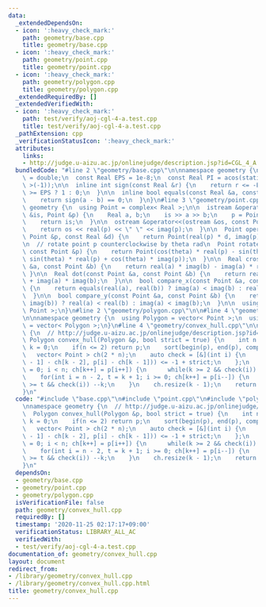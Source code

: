 ```yaml
---
data:
  _extendedDependsOn:
  - icon: ':heavy_check_mark:'
    path: geometry/base.cpp
    title: geometry/base.cpp
  - icon: ':heavy_check_mark:'
    path: geometry/point.cpp
    title: geometry/point.cpp
  - icon: ':heavy_check_mark:'
    path: geometry/polygon.cpp
    title: geometry/polygon.cpp
  _extendedRequiredBy: []
  _extendedVerifiedWith:
  - icon: ':heavy_check_mark:'
    path: test/verify/aoj-cgl-4-a.test.cpp
    title: test/verify/aoj-cgl-4-a.test.cpp
  _pathExtension: cpp
  _verificationStatusIcon: ':heavy_check_mark:'
  attributes:
    links:
    - http://judge.u-aizu.ac.jp/onlinejudge/description.jsp?id=CGL_4_A
  bundledCode: "#line 2 \"geometry/base.cpp\"\n\nnamespace geometry {\n  using Real\
    \ = double;\n  const Real EPS = 1e-8;\n  const Real PI = acos(static_cast< Real\
    \ >(-1));\n\n  inline int sign(const Real &r) {\n    return r <= -EPS ? -1 : r\
    \ >= EPS ? 1 : 0;\n  }\n\n  inline bool equals(const Real &a, const Real &b) {\n\
    \    return sign(a - b) == 0;\n  }\n}\n#line 3 \"geometry/point.cpp\"\n\nnamespace\
    \ geometry {\n  using Point = complex< Real >;\n\n  istream &operator>>(istream\
    \ &is, Point &p) {\n    Real a, b;\n    is >> a >> b;\n    p = Point(a, b);\n\
    \    return is;\n  }\n\n  ostream &operator<<(ostream &os, const Point &p) {\n\
    \    return os << real(p) << \" \" << imag(p);\n  }\n\n  Point operator*(const\
    \ Point &p, const Real &d) {\n    return Point(real(p) * d, imag(p) * d);\n  }\n\
    \n  // rotate point p counterclockwise by theta rad\n  Point rotate(Real theta,\
    \ const Point &p) {\n    return Point(cos(theta) * real(p) - sin(theta) * imag(p),\
    \ sin(theta) * real(p) + cos(theta) * imag(p));\n  }\n\n  Real cross(const Point\
    \ &a, const Point &b) {\n    return real(a) * imag(b) - imag(a) * real(b);\n \
    \ }\n\n  Real dot(const Point &a, const Point &b) {\n    return real(a) * real(b)\
    \ + imag(a) * imag(b);\n  }\n\n  bool compare_x(const Point &a, const Point &b)\
    \ {\n    return equals(real(a), real(b)) ? imag(a) < imag(b) : real(a) < real(b);\n\
    \  }\n\n  bool compare_y(const Point &a, const Point &b) {\n    return equals(imag(a),\
    \ imag(b)) ? real(a) < real(b) : imag(a) < imag(b);\n  }\n\n  using Points = vector<\
    \ Point >;\n}\n#line 2 \"geometry/polygon.cpp\"\n\n#line 4 \"geometry/polygon.cpp\"\
    \n\nnamespace geometry {\n  using Polygon = vector< Point >;\n  using Polygons\
    \ = vector< Polygon >;\n}\n#line 4 \"geometry/convex_hull.cpp\"\n\nnamespace geometry\
    \ {\n  // http://judge.u-aizu.ac.jp/onlinejudge/description.jsp?id=CGL_4_A\n \
    \ Polygon convex_hull(Polygon &p, bool strict = true) {\n    int n = (int) p.size(),\
    \ k = 0;\n    if(n <= 2) return p;\n    sort(begin(p), end(p), compare_x);\n \
    \   vector< Point > ch(2 * n);\n    auto check = [&](int i) {\n      return sign(cross(ch[k\
    \ - 1] - ch[k - 2], p[i] - ch[k - 1])) <= -1 + strict;\n    };\n    for(int i\
    \ = 0; i < n; ch[k++] = p[i++]) {\n      while(k >= 2 && check(i)) --k;\n    }\n\
    \    for(int i = n - 2, t = k + 1; i >= 0; ch[k++] = p[i--]) {\n      while(k\
    \ >= t && check(i)) --k;\n    }\n    ch.resize(k - 1);\n    return ch;\n  }\n\
    }\n"
  code: "#include \"base.cpp\"\n#include \"point.cpp\"\n#include \"polygon.cpp\"\n\
    \nnamespace geometry {\n  // http://judge.u-aizu.ac.jp/onlinejudge/description.jsp?id=CGL_4_A\n\
    \  Polygon convex_hull(Polygon &p, bool strict = true) {\n    int n = (int) p.size(),\
    \ k = 0;\n    if(n <= 2) return p;\n    sort(begin(p), end(p), compare_x);\n \
    \   vector< Point > ch(2 * n);\n    auto check = [&](int i) {\n      return sign(cross(ch[k\
    \ - 1] - ch[k - 2], p[i] - ch[k - 1])) <= -1 + strict;\n    };\n    for(int i\
    \ = 0; i < n; ch[k++] = p[i++]) {\n      while(k >= 2 && check(i)) --k;\n    }\n\
    \    for(int i = n - 2, t = k + 1; i >= 0; ch[k++] = p[i--]) {\n      while(k\
    \ >= t && check(i)) --k;\n    }\n    ch.resize(k - 1);\n    return ch;\n  }\n\
    }\n"
  dependsOn:
  - geometry/base.cpp
  - geometry/point.cpp
  - geometry/polygon.cpp
  isVerificationFile: false
  path: geometry/convex_hull.cpp
  requiredBy: []
  timestamp: '2020-11-25 02:17:17+09:00'
  verificationStatus: LIBRARY_ALL_AC
  verifiedWith:
  - test/verify/aoj-cgl-4-a.test.cpp
documentation_of: geometry/convex_hull.cpp
layout: document
redirect_from:
- /library/geometry/convex_hull.cpp
- /library/geometry/convex_hull.cpp.html
title: geometry/convex_hull.cpp
---
```

